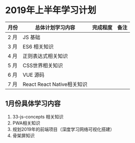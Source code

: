 #  2019年上半年学习计划

月份 | 总体计划学习内容 | 完成程度 | 备注
---|---|---|---
2 月 | JS 基础 |  
3 月 | ES6 相关知识 |
4 月 | 正则表达式相关知识 |
5 月 | CSS世界相关知识 |
6 月 | VUE 源码 |
7 月 | React React Native相关知识 |

## 1月份具体学习内容
1. 33-js-concepts  相关知识
2. PWA相关知识
3. 规划2019年的前端项目（深度学习网络可视化搭建）
4. 骨架屏知识